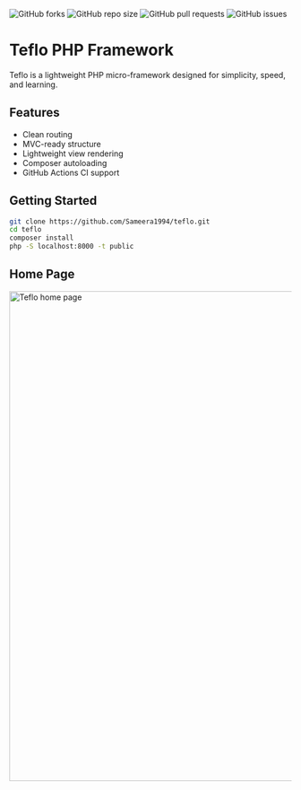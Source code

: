 ![GitHub forks](https://img.shields.io/github/forks/sameera1994/teflo?style=social)
![GitHub repo size](https://img.shields.io/github/repo-size/sameera1994/teflo)
![GitHub pull requests](https://img.shields.io/github/issues-pr/sameera1994/teflo)
![GitHub issues](https://img.shields.io/github/issues/sameera1994/teflo)

# Teflo PHP Framework

Teflo is a lightweight PHP micro-framework designed for simplicity, speed, and learning.

## Features
- Clean routing
- MVC-ready structure
- Lightweight view rendering
- Composer autoloading
- GitHub Actions CI support

## Getting Started

```bash
git clone https://github.com/Sameera1994/teflo.git
cd teflo
composer install
php -S localhost:8000 -t public

```
## Home Page

<img width="1057" height="873" alt="Teflo home page" src="https://github.com/user-attachments/assets/e6762d15-7096-4b47-bf94-4f2e21dd81b7" />
